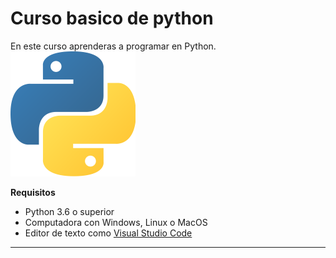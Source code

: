 # Curso basico de python

En este curso aprenderas a programar en Python.
![Logo de Python](images\2048px-Python-logo-notext.svg.png)

**Requisitos**
- Python 3.6 o superior
- Computadora con Windows, Linux o MacOS
- Editor de texto como [Visual Studio Code](https://code.visualstudio.com/)
---------
